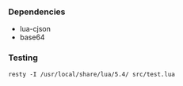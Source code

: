 ### Dependencies
 - lua-cjson
 - base64

### Testing

```shell
resty -I /usr/local/share/lua/5.4/ src/test.lua
```